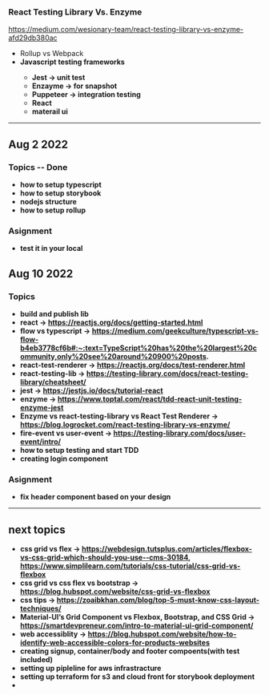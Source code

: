### React Testing Library Vs. Enzyme
https://medium.com/wesionary-team/react-testing-library-vs-enzyme-afd29db380ac

- Rollup vs Webpack
- <b> Javascript testing frameworks
    - Jest -> unit test
    - Enzayme -> for snapshot
    - Puppeteer -> integration testing
    - React
    - materail ui

*** 
## Aug 2 2022
### Topics -- Done
- how to setup typescript
- how to setup storybook
- nodejs structure
- how to setup rollup
### Asignment
- test it in your local

## Aug 10 2022
### Topics
- build and publish lib
- react -> https://reactjs.org/docs/getting-started.html
- flow vs typescript -> https://medium.com/geekculture/typescript-vs-flow-b4eb3778cf6b#:~:text=TypeScript%20has%20the%20largest%20community,only%20see%20around%20900%20posts.
- react-test-renderer -> https://reactjs.org/docs/test-renderer.html
- react-testing-lib -> https://testing-library.com/docs/react-testing-library/cheatsheet/
- jest -> https://jestjs.io/docs/tutorial-react
- enzyme -> https://www.toptal.com/react/tdd-react-unit-testing-enzyme-jest
- Enzyme vs react-testing-library vs React Test Renderer -> https://blog.logrocket.com/react-testing-library-vs-enzyme/
- fire-event vs user-event -> https://testing-library.com/docs/user-event/intro/
- how to setup testing and start TDD
- creating login component 
### Asignment
- fix header component based on your design
***
## next topics
- css grid vs flex -> https://webdesign.tutsplus.com/articles/flexbox-vs-css-grid-which-should-you-use--cms-30184, https://www.simplilearn.com/tutorials/css-tutorial/css-grid-vs-flexbox
- css grid vs css flex vs bootstrap -> https://blog.hubspot.com/website/css-grid-vs-flexbox
- css tips -> https://zoaibkhan.com/blog/top-5-must-know-css-layout-techniques/
- Material-UI’s Grid Component vs Flexbox, Bootstrap, and CSS Grid -> https://smartdevpreneur.com/intro-to-material-ui-grid-component/
- web accessiblity -> https://blog.hubspot.com/website/how-to-identify-web-accessible-colors-for-products-websites
- creating signup, container/body and footer compoents(with test included)
- setting up pipleline for aws infrastracture
- setting up terraform for s3 and cloud front for storybook deployment
-
